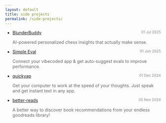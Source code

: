 ```yaml
---
layout: default
title: side projects
permalink: /side-projects/
---
```


- <a href="https://blunderbuddy.pro/" target="_blank" rel="noopener noreferrer">BlunderBuddy</a> <span style="float: right; color: #888;"><small>01 Jul 2025</small></span>
  <div style="color: #666;">AI-powered personalized chess insights that actually make sense.</div>

- <a href="https://simpleeval.com/" target="_blank" rel="noopener noreferrer">Simple Eval</a> <span style="float: right; color: #888;"><small>01 Jun 2025</small></span>
  <div style="color: #666;">Connect your vibecoded app & get auto-suggest evals to improve performance.</div>

- <a href="https://quickyap.akshaychugh.xyz/" target="_blank" rel="noopener noreferrer">quickyap</a> <span style="float: right; color: #888;"><small>01 Dec 2024</small></span>
  <div style="color: #666;">Get your computer to work at the speed of your thoughts. Just speak and get instant text in any app.</div>

- <a href="https://better-reads.akshaychugh.xyz/" target="_blank" rel="noopener noreferrer">better-reads</a> <span style="float: right; color: #888;"><small>05 Nov 2024</small></span>
  <div style="color: #666;">A better way to discover book recommendations from your endless goodreads library!</div>



